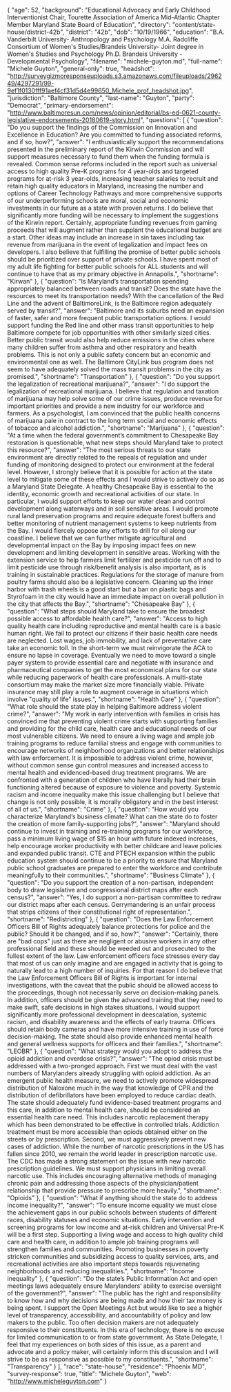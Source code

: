 {
  "age": 52,
  "background": "Educational Advocacy and Early Childhood Interventionist Chair, Tourette Association of America Mid-Atlantic Chapter Member Maryland State Board of Education",
  "directory": "content/state-house/district-42b",
  "district": "42b",
  "dob": "10/19/1966",
  "education": "B.A. Vanderbilt University- Anthropology and Psychology M.A. Radcliffe Consortium of Women's Studies/Brandeis University- Joint degree in Women's Studies and Psychology Ph.D. Brandeis University - Developmental Psychology",
  "filename": "michele-guyton.md",
  "full-name": "Michele Guyton",
  "general-only": true,
  "headshot": "http://surveygizmoresponseuploads.s3.amazonaws.com/fileuploads/296249/4297291/99-9ef1f0130fff91aef4cf31d5d4e99650_Michele_prof_headshot.jpg",
  "jurisdiction": "Baltimore County",
  "last-name": "Guyton",
  "party": "Democrat",
  "primary-endorsement": "http://www.baltimoresun.com/news/opinion/editorial/bs-ed-0621-county-legislative-endorsements-20180619-story.html",
  "questions": [
    {
      "question": "Do you support the findings of the Commission on Innovation and Excellence in Education? Are you committed to funding associated reforms, and if so, how?",
      "answer": "I enthusiastically support the recommendations presented in the preliminary report of the Kirwin Commission and will support measures necessary to fund them when the funding formula is revealed. Common sense reforms included in the report such as universal access to high quality Pre-K programs for 4 year-olds and targeted programs for at-risk 3 year-olds, increasing teacher salaries to recruit and retain high quality educators in Maryland, increasing the number and options of Career Technology Pathways and more comprehensive supports of our underperforming schools are moral, social and economic investments in our future as a state with proven returns. I do believe that significantly more funding will be necessary to implement the suggestions of the Kirwin report. Certainly, appropriate funding revenues from gaming proceeds that will augment rather than supplant the educational budget are a start. Other ideas may include an increase in sin taxes including tax revenue from marijuana in the event of legalization and impact fees on developers. I also believe that fulfilling the promise of better public schools should be prioritized over support of private schools. I have spent most of my adult life fighting for better public schools for ALL students and will continue to have that as my primary objective in Annapolis.",
      "shortname": "Kirwan"
    },
    {
      "question": "Is Maryland’s transportation spending appropriately balanced between roads and transit? Does the state have the resources to meet its transportation needs? With the cancellation of the Red Line and the advent of BaltimoreLink, is the Baltimore region adequately served by transit?",
      "answer": "Baltimore and its suburbs need an expansion of faster, safer and more frequent public transportation options. I would support funding the Red line and other mass transit opportunities to help Baltimore compete for job opportunities with other similarly sized cities. Better public transit would also help reduce emissions in the cities where many children suffer from asthma and other respiratory and health problems. This is not only a public safety concern but an economic and environmental one as well. The Baltimore CityLink bus program does not seem to have adequately solved the mass transit problems in the city as promised.",
      "shortname": "Transportation"
    },
    {
      "question": "Do you support the legalization of recreational marijuana?",
      "answer": "I do support the legalization of recreational marijuana. I believe that regulation and taxation of marijuana may help solve some of our crime issues, produce revenue for important priorities and provide a new industry for our workforce and farmers. As a psychologist, I am convinced that the public health concerns of marijuana pale in contract to the long term social and economic effects of tobacco and alcohol addiction.",
      "shortname": "Marijuana"
    },
    {
      "question": "At a time when the federal government’s commitment to Chesapeake Bay restoration is questionable, what new steps should Maryland take to protect this resource?",
      "answer": "The most serious threats to our state environment are directly related to the repeals of regulation and under funding of monitoring designed to protect our environment at the federal level. However, I strongly believe that it is possible for action at the state level to mitigate some of these effects and I would strive to actively do so as a Maryland State Delegate. A healthy Chesapeake Bay is essential to the identity, economic growth and recreational activities of our state. In particular, I would support efforts to keep our water clean and control development along waterways and in soil sensitive areas. I would promote rural land preservation programs and require adequate forest buffers and better monitoring of nutrient management systems to keep nutrients from the Bay. I would fiercely oppose any efforts to drill for oil along our coastline. I believe that we can further mitigate agricultural and developmental impact on the Bay by imposing impact fees on new development and limiting development in sensitive areas. Working with the extension service to help farmers limit fertilizer and pesticide run off and to limit pesticide use through risk/benefit analysis is also important, as is training in sustainable practices. Regulations for the storage of manure from poultry farms should also be a legislative concern. Cleaning up the inner harbor with trash wheels is a good start but a ban on plastic bags and Styrofoam in the city would have an immediate impact on overall pollution in the city that affects the Bay.",
      "shortname": "Chesapeake Bay"
    },
    {
      "question": "What steps should Maryland take to ensure the broadest possible access to affordable health care?",
      "answer": "Access to high quality health care including reproductive and mental health care is a basic human right. We fail to protect our citizens if their basic health care needs are neglected. Lost wages, job immobility, and lack of preventative care take an economic toll. In the short-term we must reinvigorate the ACA to ensure no lapse in coverage. Eventually we need to move toward a single payer system to provide essential care and negotiate with insurance and pharmaceutical companies to get the most economical plans for our state while reducing paperwork of health care professionals. A multi-state consortium may make the market size more financially viable. Private insurance may still play a role to augment coverage in situations which involve \"quality of life\" issues.",
      "shortname": "Health Care"
    },
    {
      "question": "What role should the state play in helping Baltimore address violent crime?",
      "answer": "My work in early intervention with families in crisis has convinced me that preventing violent crime starts with supporting families and providing for the child care, health care and educational needs of our most vulnerable citizens. We need to ensure a living wage and ample job training programs to reduce familial stress and engage with communities to encourage networks of neighborhood organizations and better relationships with law enforcement. It is impossible to address violent crime, however, without common sense gun control measures and increased access to mental health and evidenced-based drug treatment programs. We are confronted with a generation of children who have literally had their brain functioning altered because of exposure to violence and poverty. Systemic racism and income inequality make this issue challenging but I believe that change is not only possible, it is morally obligatory and in the best interest of all of us.",
      "shortname": "Crime"
    },
    {
      "question": "How would you characterize Maryland’s business climate? What can the state do to foster the creation of more family-supporting jobs?",
      "answer": "Maryland should continue to invest in training and re-training programs for our workforce, pass a minimum living wage of $15 an hour with future indexed increases, help encourage worker productivity with better childcare and leave policies and expanded public transit. CTE and PTECH expansion within the public education system should continue to be a priority to ensure that Maryland public school graduates are prepared to enter the workforce and contribute meaningfully to their communities.",
      "shortname": "Business Climate"
    },
    {
      "question": "Do you support the creation of a non-partisan, independent body to draw legislative and congressional district maps after each census?",
      "answer": "Yes, I do support a non-partisan committee to redraw our district maps after each census. Gerrymandering is an unfair process that strips citizens of their constitutional right of representation.",
      "shortname": "Redistricting"
    },
    {
      "question": "Does the Law Enforcement Officers Bill of Rights adequately balance protections for police and the public? Should it be changed, and if so, how?",
      "answer": "Certainly, there are \"bad cops\" just as there are negligent or abusive workers in any other professional field and these should be weeded out and prosecuted to the fullest extent of the law. Law enforcement officers face stresses every day that most of us can only imagine and are engaged in activity that is going to naturally lead to a high number of inquiries. For that reason I do believe that the Law Enforcement Officers Bill of Rights is important for internal investigations, with the caveat that the public should be allowed access to the proceedings, though not necessarily serve on decision-making panels. In addition, officers should be given the advanced training that they need to make swift, safe decisions in high stakes situations. I would support significantly more professional development in deescalation, systemic racism, and disability awareness and the effects of early trauma. Officers should retain body cameras and have more intensive training in use of force decision-making. The state should also provide enhanced mental health and general wellness supports for officers and their families.",
      "shortname": "LEOBR"
    },
    {
      "question": "What strategy would you adopt to address the opioid addiction and overdose crisis?",
      "answer": "The opiod crisis must be addressed with a two-pronged approach. First we must deal with the vast numbers of Marylanders already struggling with opioid addiction. As an emergent public health measure, we need to actively promote widespread distribution of Naloxone much in the way that knowledge of CPR and the distribution of defibrillators have been employed to reduce cardiac death. The state should adequately fund evidence-based treatment programs and this care, in addition to mental health care, should be considered an essential health care need. This includes narcotic replacement therapy which has been demonstrated to be effective in controlled trials. Addiction treatment must be more accessible than opiods obtained either on the streets or by prescription. Second, we must aggressively prevent new cases of addiction. While the number of narcotic prescriptions in the US has fallen since 2010, we remain the world leader in prescription narcotic use. The CDC has made a strong statement on the issue with new narcotic prescription guidelines. We must support physicians in limiting overall narcotic use. This includes encouraging alternative methods of managing chronic pain and addressing those aspects of the physician/patient relationship that provide pressure to prescribe more heavily.",
      "shortname": "Opioids"
    },
    {
      "question": "What if anything should the state do to address income inequality?",
      "answer": "To ensure income equality we must close the achievement gaps in our public schools between students of different races, disability statuses and economic situations. Early intervention and screening programs for low income and at-risk children and Universal Pre-K will be a first step. Supporting a living wage and access to high quality child care and health care, in addition to ample job training programs will strengthen families and communities. Promoting businesses in poverty stricken communities and subsidizing access to quality services, arts, and recreational activities are also important steps towards rejuvenating neighborhoods and reducing inequalities.",
      "shortname": "Income inequality"
    },
    {
      "question": "Do the state’s Public Information Act and open meetings laws adequately ensure Marylanders’ ability to exercise oversight of the government?",
      "answer": "The public has the right and responsibility to know how and why decisions are being made and how their tax money is being spent. I support the Open Meetings Act but would like to see a higher level of transparency, accessibility, and accountability of policy and law makers to the public. Too often decision makers are not adequately responsive to their constituents. In this era of technology, there is no excuse for limited communication to or from state government. As State Delegate, I feel that my experiences on both sides of this issue, as a parent and advocate and a policy maker, will certainly inform this discussion and I will strive to be as responsive as possible to my constituents.",
      "shortname": "Transparency"
    }
  ],
  "race": "state-house",
  "residence": "Phoenix MD",
  "survey-response": true,
  "title": "Michele Guyton",
  "web": "http://www.micheleguyton.com"
}
